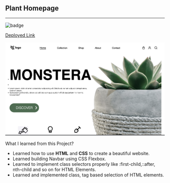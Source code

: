 


**Plant Homepage**
--------------------------------------
-----------------------------------------
![badge](https://img.shields.io/badge/Project-6-green)   

[Deployed Link](https://plant-homepage-by-hs.netlify.app/)


<img src="./photos/plantHomepage.png">

What I learned from this Project?

- Learned how to use **HTML** and **CSS** to create a beautiful website.
- Learned building Navbar using CSS Flexbox.
- Learned to implement class selectors properly like :first-child,::after, nth-child and so on for HTML Elements.
- Learned and implemented class, tag based selection of HTML elements.

